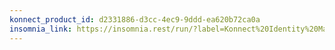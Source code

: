 ```yaml
---
konnect_product_id: d2331886-d3cc-4ec9-9ddd-ea620b72ca0a
insomnia_link: https://insomnia.rest/run/?label=Konnect%20Identity%20Management&uri=https%3A%2F%2Fraw.githubusercontent.com%2FKong%2Fdocs.konghq.com%2Fmain%2Fapi-specs%2FKonnect%2Fv4%2Fyaml%2Fmetrics.yaml
---
```

